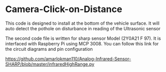 # Camera-Click-on-Distance
This code is designed to install at the bottom of the vehicle surface. It will auto detect the pothole on disturbance in reading of the Ultrasonic sensor

The second code file is written for sharp sensor Model (2Y0A21 F 97). It is interfaced with Raspberry Pi using MCP 3008. You can follow this link for the circuit diagrams and pin configuration


https://github.com/amarlokman110/Analog-Infrared-Sensor-SHARP/blob/master/infraredHighRange.py
